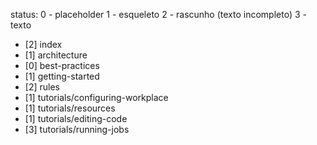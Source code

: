 status:
    0 - placeholder
    1 - esqueleto
    2 - rascunho (texto incompleto)
    3 - texto

- [2] index
- [1] architecture
- [0] best-practices
- [1] getting-started
- [2] rules
- [1] tutorials/configuring-workplace
- [1] tutorials/resources
- [1] tutorials/editing-code
- [3] tutorials/running-jobs
